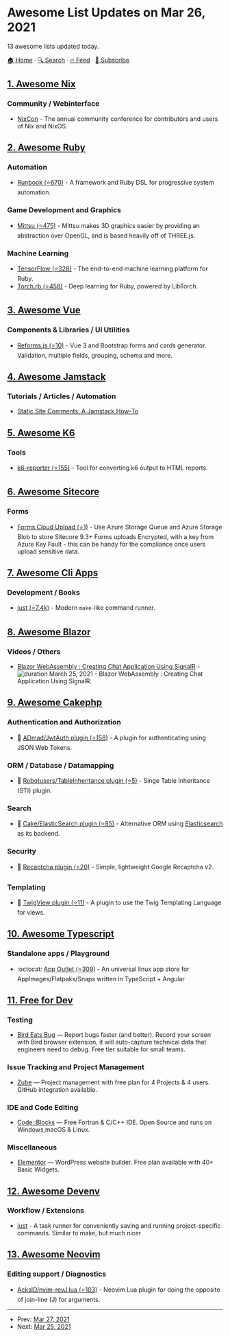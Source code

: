 # Awesome List Updates on Mar 26, 2021

13 awesome lists updated today.

[🏠 Home](/README.md) · [🔍 Search](https://test.trackawesomelist.com/search/) · [🔥 Feed](https://test.trackawesomelist.com/feed.xml) · [📮 Subscribe](https://trackawesomelist.us17.list-manage.com/subscribe?u=d2f0117aa829c83a63ec63c2f&id=36a103854c)



## [1. Awesome Nix](/content/nix-community/awesome-nix/README.md)

### Community / Webinterface

*   [NixCon](https://nixcon.org/) - The annual community conference for contributors and users of Nix and NixOS.

## [2. Awesome Ruby](/content/markets/awesome-ruby/README.md)

### Automation

*   [Runbook (⭐670)](https://github.com/braintree/runbook) - A framework and Ruby DSL for progressive system automation.

### Game Development and Graphics

*   [Mittsu (⭐475)](https://github.com/jellymann/mittsu) - Mittsu makes 3D graphics easier by providing an abstraction over OpenGL, and is based heavily off of THREE.js.

### Machine Learning

*   [TensorFlow (⭐328)](https://github.com/ankane/tensorflow) - The end-to-end machine learning platform for Ruby.
*   [Torch.rb (⭐458)](https://github.com/ankane/torch.rb) - Deep learning for Ruby, powered by LibTorch.

## [3. Awesome Vue](/content/vuejs/awesome-vue/README.md)

### Components & Libraries / UI Utilities

*   [Reforms.js (⭐10)](https://github.com/empla/reforms) - Vue 3 and Bootstrap forms and cards generator. Validation, multiple fields, grouping, schema and more.

## [4. Awesome Jamstack](/content/automata/awesome-jamstack/README.md)

### Tutorials / Articles / Automation

*   [Static Site Comments: A Jamstack How-To](https://snipcart.com/blog/jamstack-static-site-comments)

## [5. Awesome K6](/content/grafana/awesome-k6/README.md)

### Tools

*   [k6-reporter (⭐155)](https://github.com/benc-uk/k6-reporter) - Tool for converting k6 output to HTML reports.

## [6. Awesome Sitecore](/content/MartinMiles/awesome-sitecore/README.md)

### Forms

*   [Forms Cloud Upload (⭐1)](https://github.com/jbluemink/Sitecore-Forms-Cloud-Upload) - Use Azure Storage Queue and Azure Storage Blob to store Sitecore 9.3+ Forms uploads Encrypted, with a key from Azure Key Fault - this can be handy for the compliance once users upload sensitive data.

## [7. Awesome Cli Apps](/content/agarrharr/awesome-cli-apps/README.md)

### Development / Books

*   [just (⭐7.4k)](https://github.com/casey/just) - Modern `make`-like command runner.

## [8. Awesome Blazor](/content/AdrienTorris/awesome-blazor/README.md)

### Videos / Others

*   [Blazor WebAssembly : Creating Chat Application Using SignalR](https://www.youtube.com/watch?v=5VSUX6w5P8g) - ![duration](https://img.shields.io/badge/Duration:%20-20%20min-%230094FF?style=flat-square\&cacheSeconds=maxAge\&logo=youtube) March 25, 2021 - Blazor WebAssembly : Creating Chat Application Using SignalR.

## [9. Awesome Cakephp](/content/FriendsOfCake/awesome-cakephp/README.md)

### Authentication and Authorization

*   :strawberry: [ADmad/JwtAuth plugin (⭐158)](https://github.com/ADmad/cakephp-jwt-auth) - A plugin for authenticating using JSON Web Tokens.

### ORM / Database / Datamapping

*   :strawberry: [Robotusers/TableInheritance plugin (⭐5)](https://github.com/robotusers/cakephp-table-inheritance) - Singe Table Inheritance (STI) plugin.

### Search

*   :strawberry: [Cake/ElasticSearch plugin (⭐85)](https://github.com/cakephp/elastic-search) - Alternative ORM using [Elasticsearch](https://www.elastic.co/) as its backend.

### Security

*   :strawberry: [Recaptcha plugin (⭐20)](https://github.com/ctlabvn/Recaptcha) - Simple, lightweight Google Recaptcha v2.

### Templating

*   :strawberry: [TwigView plugin (⭐11)](https://github.com/cakephp/twig-view) - A plugin to use the Twig Templating Language for views.

## [10. Awesome Typescript](/content/dzharii/awesome-typescript/README.md)

### Standalone apps / Playground

*   :octocat: [App Outlet (⭐309)](https://github.com/app-outlet/app-outlet) - An universal linux app store for AppImages/Flatpaks/Snaps written in TypeScript + Angular

## [11. Free for Dev](/content/ripienaar/free-for-dev/README.md)

### Testing

*   [Bird Eats Bug](https://www.birdeatsbug.com/) — Report bugs faster (and better). Record your screen with Bird browser extension, it will auto-capture technical data that engineers need to debug. Free tier suitable for small teams.

### Issue Tracking and Project Management

*   [Zube](https://zube.io) — Project management with free plan for 4 Projects & 4 users. GitHub integration available.

### IDE and Code Editing

*   [Code::Blocks](https://codeblocks.org) — Free Fortran & C/C++ IDE. Open Source and runs on Windows,macOS & Linux.

### Miscellaneous

*   [Elementor](https://elementor.com) — WordPress website builder. Free plan available with 40+ Basic Widgets.

## [12. Awesome Devenv](/content/jondot/awesome-devenv/README.md)

### Workflow / Extensions

*   [just](https://github/casey/just) - A task runner for conveniently saving and running project-specific commands. Similar to make, but much nicer

## [13. Awesome Neovim](/content/rockerBOO/awesome-neovim/README.md)

### Editing support / Diagnostics

*   [AckslD/nvim-revJ.lua (⭐103)](https://github.com/AckslD/nvim-revJ.lua) - Neovim Lua plugin for doing the opposite of join-line (J) for arguments.

---

- Prev: [Mar 27, 2021](/content/2021/03/27/README.md)
- Next: [Mar 25, 2021](/content/2021/03/25/README.md)